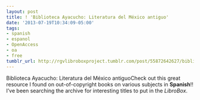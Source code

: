 ```yaml
---
layout: post
title: ! 'Biblioteca Ayacucho: Literatura del México antiguo'
date: '2013-07-19T10:34:09-05:00'
tags:
- spanish
- espanol
- OpenAccess
- oa
- free
tumblr_url: http://rgvlibroboxproject.tumblr.com/post/55872642627/biblioteca-ayacucho-literatura-del-mexico-antiguo
---
```

Biblioteca Ayacucho: Literatura del México antiguoCheck out this great resource I found on out-of-copyright books on various subjects in **Spanish**!! I’ve been searching the archive for interesting titles to put in the _LibroBox_.
